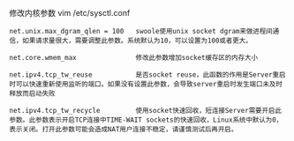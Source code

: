 修改内核参数
	vim /etc/sysctl.conf

	net.unix.max_dgram_qlen = 100 	swoole使用unix socket dgram来做进程间通信，如果请求量很大，需要调整此参数。系统默认为10，可以设置为100或者更大。

	net.core.wmem_max 				修改此参数增加socket缓存区的内存大小
	
	net.ipv4.tcp_tw_reuse 			是否socket reuse，此函数的作用是Server重启时可以快速重新使用监听的端口。如果没有设置此参数，会导致server重启时发生端口未及时释放而启动失败

	net.ipv4.tcp_tw_recycle 		使用socket快速回收，短连接Server需要开启此参数。此参数表示开启TCP连接中TIME-WAIT sockets的快速回收，Linux系统中默认为0，表示关闭。打开此参数可能会造成NAT用户连接不稳定，请谨慎测试后再开启。